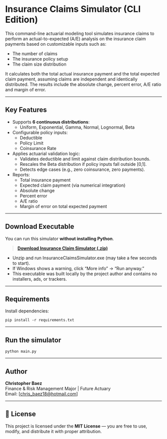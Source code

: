 #  Insurance Claims Simulator (CLI Edition)

This command-line actuarial modeling tool simulates insurance claims to perform an actual-to-expected (A/E) analysis on the insurance claim payments based on customizable inputs such as:

- The number of claims
- The insurance policy setup
- The claim size distribution 

It calculates both the total actual insurance payment and the total expected claim payment, assuming claims are independent and identically distributed. The results include the absolute change, percent error, A/E ratio and margin of error.

---

##  Key Features

- Supports **6 continuous distributions**:
  - Uniform, Exponential, Gamma, Normal, Lognormal, Beta
- Configurable policy inputs:
  - Deductible
  - Policy Limit
  - Coinsurance Rate
- Applies actuarial validation logic:
  - Validates deductible and limit against claim distribution bounds.
  - Rescales the Beta distribution if policy inputs fall outside [0,1].
  - Detects edge cases (e.g., zero coinsurance, zero payments).
- Reports:
  - Total insurance payment
  - Expected claim payment (via numerical integration)
  - Absolute change
  - Percent error
  - A/E ratio
  - Margin of error on total expected payment
  
 ---

  ##  Download Executable 

You can run this simulator **without installing Python**.

> [**Download Insurance Claim Simulator (.zip)**](https://github.com/cbaez2/InsuranceClaimsSimulator/releases/download/v1.0/InsuranceClaimsSimulator.zip)


- Unzip and run InsuranceClaimsSimulator.exe (may take a few seconds to start).
- If Windows shows a warning, click “More info” → “Run anyway.”
- This executable was built locally by the project author and contains no installers, ads, or trackers.

---

##  Requirements

Install dependencies:
```
pip install -r requirements.txt
```

---

##  Run the simulator

```
python main.py
```

---

##  Author

**Christopher Baez**  
Finance & Risk Management Major | Future Actuary  
Email: [chris_baez18@hotmail.com]  

---

## 📜 License

This project is licensed under the **MIT License** — you are free to use, modify, and distribute it with proper attribution.
